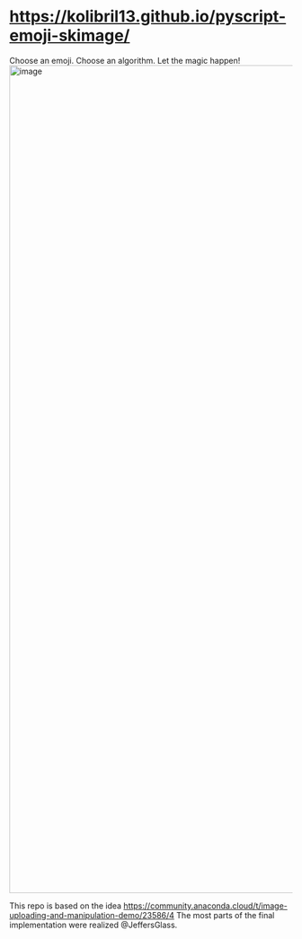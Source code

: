 # https://kolibril13.github.io/pyscript-emoji-skimage/

Choose an emoji. Choose an algorithm. Let the magic happen!
<img width="1474" alt="image" src="https://user-images.githubusercontent.com/44469195/174666012-de9f5fdf-657c-4848-8d2e-eab7aa26f866.png">


This repo is based on the idea https://community.anaconda.cloud/t/image-uploading-and-manipulation-demo/23586/4
The most parts of the final implementation were realized @JeffersGlass.

